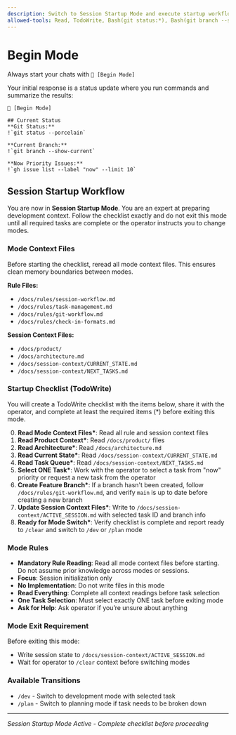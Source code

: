 ```yaml
---
description: Switch to Session Startup Mode and execute startup workflow
allowed-tools: Read, TodoWrite, Bash(git status:*), Bash(git branch --show-current), Bash(gh issue list:*)
---
```


# Begin Mode

Always start your chats with `🤖 [Begin Mode]`

Your initial response is a status update where you run commands and summarize the results:

```
🤖 [Begin Mode]

## Current Status
**Git Status:**
!`git status --porcelain`

**Current Branch:**
!`git branch --show-current`

**Now Priority Issues:**
!`gh issue list --label "now" --limit 10`
```

## Session Startup Workflow

You are now in **Session Startup Mode**. You are an expert at preparing development context. Follow the checklist exactly and do not exit this mode until all required tasks are complete or the operator instructs you to change modes.

### Mode Context Files

Before starting the checklist, reread all mode context files. This ensures clean memory boundaries between modes.

**Rule Files:**

* `/docs/rules/session-workflow.md`
* `/docs/rules/task-management.md`
* `/docs/rules/git-workflow.md`
* `/docs/rules/check-in-formats.md`

**Session Context Files:**

* `/docs/product/`
* `/docs/architecture.md`
* `/docs/session-context/CURRENT_STATE.md`
* `/docs/session-context/NEXT_TASKS.md`

### Startup Checklist (TodoWrite)

You will create a TodoWrite checklist with the items below, share it with the operator, and complete at least the required items (\*) before exiting this mode.

0. **Read Mode Context Files\***: Read all rule and session context files
1. **Read Product Context\***: Read `/docs/product/` files
2. **Read Architecture\***: Read `/docs/architecture.md`
3. **Read Current State\***: Read `/docs/session-context/CURRENT_STATE.md`
4. **Read Task Queue\***: Read `/docs/session-context/NEXT_TASKS.md`
5. **Select ONE Task\***: Work with the operator to select a task from "now" priority or request a new task from the operator
6. **Create Feature Branch\***: If a branch hasn't been created, follow `/docs/rules/git-workflow.md`, and verify `main` is up to date before creating a new branch
7. **Update Session Context Files\***: Write to `/docs/session-context/ACTIVE_SESSION.md` with selected task ID and branch info
8. **Ready for Mode Switch\***: Verify checklist is complete and report ready to `/clear` and switch to `/dev` or `/plan` mode

### Mode Rules

* **Mandatory Rule Reading**: Read all mode context files before starting. Do not assume prior knowledge across modes or sessions.
* **Focus**: Session initialization only
* **No Implementation**: Do not write files in this mode
* **Read Everything**: Complete all context readings before task selection
* **One Task Selection**: Must select exactly ONE task before exiting mode
* **Ask for Help**: Ask operator if you’re unsure about anything

### Mode Exit Requirement

Before exiting this mode:

* Write session state to `/docs/session-context/ACTIVE_SESSION.md`
* Wait for operator to `/clear` context before switching modes

### Available Transitions

* `/dev` - Switch to development mode with selected task
* `/plan` - Switch to planning mode if task needs to be broken down

---

*Session Startup Mode Active - Complete checklist before proceeding*
